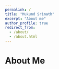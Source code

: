 ```yaml
---
permalink: /
title: "Mukund Srinath"
excerpt: "About me"
author_profile: true
redirect_from: 
  - /about/
  - /about.html
---
```


About Me
======
